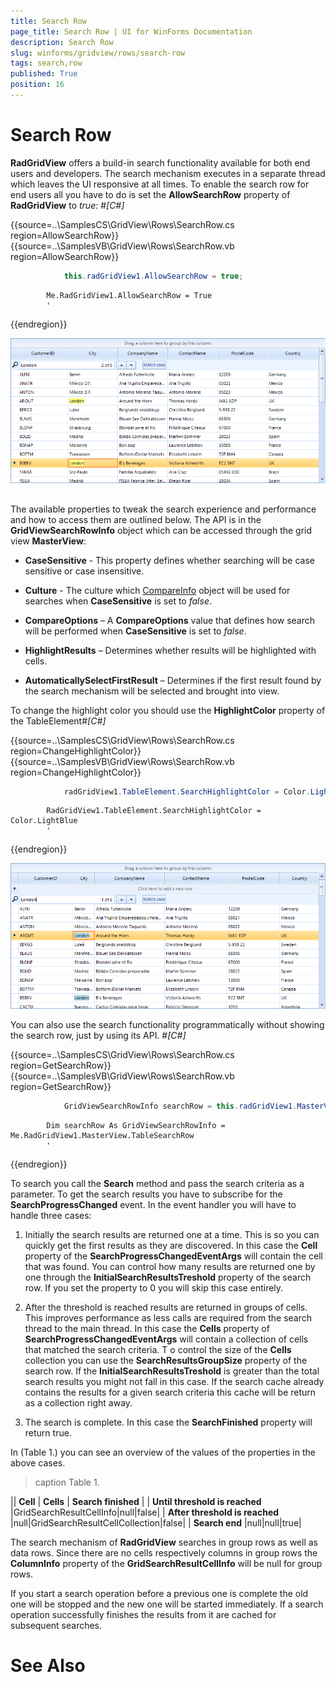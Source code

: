 ```yaml
---
title: Search Row
page_title: Search Row | UI for WinForms Documentation
description: Search Row
slug: winforms/gridview/rows/search-row
tags: search,row
published: True
position: 16
---
```


# Search Row



__RadGridView__ offers a build-in search functionality available for both end users and developers. 
      The search mechanism executes in a separate thread which leaves the UI responsive at all times. 
      To enable the search row for end users all you have to do is set the __AllowSearchRow__ property of __RadGridView__ to *true*:
      #_[C#]_

	



{{source=..\SamplesCS\GridView\Rows\SearchRow.cs region=AllowSearchRow}} 
{{source=..\SamplesVB\GridView\Rows\SearchRow.vb region=AllowSearchRow}} 

````C#
            this.radGridView1.AllowSearchRow = true;
````
````VB.NET
        Me.RadGridView1.AllowSearchRow = True
        '
````

{{endregion}} 


![gridview-rows-search-row 001](images/gridview-rows-search-row001.png)

## 

The available properties to tweak the search experience and performance and how to access them are outlined below.
          The API is in the __GridViewSearchRowInfo__ object which can be accessed through the grid view __MasterView__:
        

* __CaseSensitive__ - This property defines whether searching will be case sensitive or case insensitive.
            

* __Culture__ - The culture which [CompareInfo](http://msdn.microsoft.com/en-us/library/System.Globalization.CompareInfo.IndexOf(v=vs.110).aspx)
              object will be used for searches when __CaseSensitive__ is set to *false*.
            

* __CompareOptions__ – A __CompareOptions__ value that defines how search will be performed when __CaseSensitive__ is set to *false*.
            

* __HighlightResults__ – Determines whether results will be highlighted with cells.
            

* __AutomaticallySelectFirstResult__ – Determines if the first result found by the search mechanism will be selected and brought into view.
            

To change the highlight color you should use the __HighlightColor__ property of the TableElement#_[C#]_

	



{{source=..\SamplesCS\GridView\Rows\SearchRow.cs region=ChangeHighlightColor}} 
{{source=..\SamplesVB\GridView\Rows\SearchRow.vb region=ChangeHighlightColor}} 

````C#
            radGridView1.TableElement.SearchHighlightColor = Color.LightBlue;
````
````VB.NET
        RadGridView1.TableElement.SearchHighlightColor = Color.LightBlue
        '
````

{{endregion}} 


![gridview-rows-search-row 002](images/gridview-rows-search-row002.png)

You can also use the search functionality programmatically without showing the search row, just by using its API.
        #_[C#]_

	



{{source=..\SamplesCS\GridView\Rows\SearchRow.cs region=GetSearchRow}} 
{{source=..\SamplesVB\GridView\Rows\SearchRow.vb region=GetSearchRow}} 

````C#
            GridViewSearchRowInfo searchRow = this.radGridView1.MasterView.TableSearchRow;
````
````VB.NET
        Dim searchRow As GridViewSearchRowInfo = Me.RadGridView1.MasterView.TableSearchRow
        '
````

{{endregion}} 




To search you call the __Search__ method and pass the search criteria as a parameter. 
          To get the search results you have to subscribe for the __SearchProgressChanged__ event. In the event handler you will have to handle three cases:
        

1. Initially the search results are returned one at a time. This is so you can quickly get the first results as they are discovered. 
              In this case the __Cell__ property of the __SearchProgressChangedEventArgs__ will contain the cell that was found. You can control how many 
              results are returned one by one through the __InitialSearchResultsTreshold__ property of the search row. If you set the property to 0 you 
              will skip this case entirely.
            

1. After the threshold is reached results are returned in groups of cells. 
              This improves performance as less calls are required from the search thread to the main thread. In this case the __Cells__
              property of __SearchProgressChangedEventArgs__ will contain a collection of cells that matched the search criteria. T
              o control the size of the __Cells__ collection you can use the __SearchResultsGroupSize__ property of the search row. 
              If the __InitialSearchResultsTreshold__ is greater than the total search results you might not fall in this case.
              If the search cache already contains the results for a given search criteria this cache will be return as a collection right away.
            

1. The search is complete. In this case the __SearchFinished__ property will return true.
            

In (Table 1.) you can see an overview of the values of the properties in the above cases.
        


>caption Table 1.


|| __Cell__ | __Cells__ | __Search finished__ |
| __Until threshold is reached__ |GridSearchResultCellInfo|null|false|
| __After threshold is reached__ |null|GridSearchResultCellCollection|false|
| __Search end__ |null|null|true|

The search mechanism of __RadGridView__ searches in group rows as well as data rows. 
        Since there are no cells respectively columns in group rows the __ColumnInfo__ property of the __GridSearchResultCellInfo__ 
          will be null for group rows.

If you start a search operation before a previous one is complete the old one will be stopped and the new one will be
          started immediately. If a search operation successfully finishes the results from it are cached for subsequent searches.
        

# See Also
